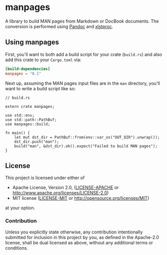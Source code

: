 # manpages

A library to build MAN pages from Markdown or DocBook documents. The conversion
is performed using [Pandoc](http://pandoc.org) and
[xlstproc](http://xmlsoft.org/XSLT/xsltproc2.html).

## Using manpages

First, you'll want to both add a build script for your crate (`build.rs`) and
also add this crate to your `Cargo.toml` via:

```toml
[build-dependencies]
manpages = "0.1"
```

Next up, assuming the MAN pages input files are in the ``man`` directory, you'll
want to write a build script like so:

```rust,no_run
// build.rs

extern crate manpages;

use std::env;
use std::path::PathBuf;
use manpages::build;

fn main() {
    let mut dst_dir = PathBuf::from(env::var_os("OUT_DIR").unwrap());
    dst_dir.push("man");
    build("man", &dst_dir).ok().expect("Failed to build MAN pages");
}
```

## License

This project is licensed under either of

 * Apache License, Version 2.0, ([LICENSE-APACHE](LICENSE-APACHE) or
   http://www.apache.org/licenses/LICENSE-2.0)
 * MIT license ([LICENSE-MIT](LICENSE-MIT) or
   http://opensource.org/licenses/MIT)

at your option.

### Contribution

Unless you explicitly state otherwise, any contribution intentionally submitted
for inclusion in this project by you, as defined in the Apache-2.0 license,
shall be dual licensed as above, without any additional terms or conditions.
